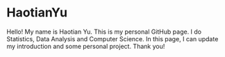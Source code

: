 # HaotianYu
Hello! My name is Haotian Yu. This is my personal GitHub page.
I do Statistics, Data Analysis and Computer Science.
In this page, I can update my introduction and some personal project.
Thank you!
